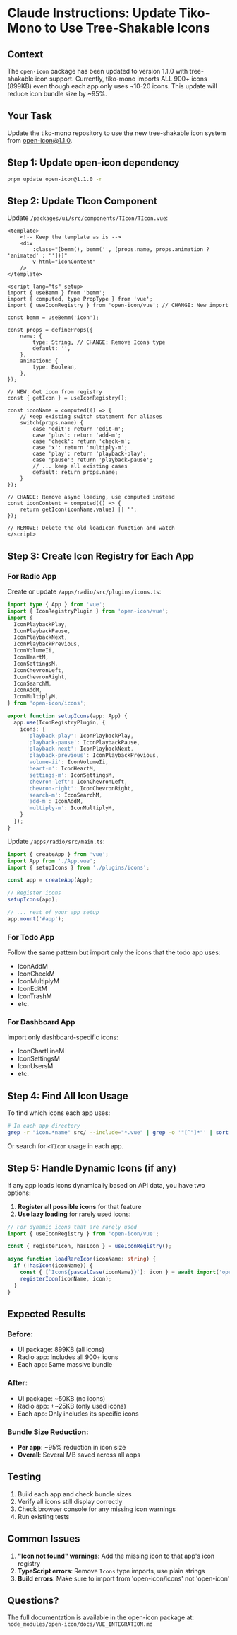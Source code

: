 # Claude Instructions: Update Tiko-Mono to Use Tree-Shakable Icons

## Context
The `open-icon` package has been updated to version 1.1.0 with tree-shakable icon support. Currently, tiko-mono imports ALL 900+ icons (899KB) even though each app only uses ~10-20 icons. This update will reduce icon bundle size by ~95%.

## Your Task
Update the tiko-mono repository to use the new tree-shakable icon system from open-icon@1.1.0.

## Step 1: Update open-icon dependency
```bash
pnpm update open-icon@1.1.0 -r
```

## Step 2: Update TIcon Component
Update `/packages/ui/src/components/TIcon/TIcon.vue`:

```vue
<template>
	<!-- Keep the template as is -->
	<div
		:class="[bemm(), bemm('', [props.name, props.animation ? 'animated' : ''])]"
		v-html="iconContent"
	/>
</template>

<script lang="ts" setup>
import { useBemm } from 'bemm';
import { computed, type PropType } from 'vue';
import { useIconRegistry } from 'open-icon/vue'; // CHANGE: New import

const bemm = useBemm('icon');

const props = defineProps({
	name: {
		type: String, // CHANGE: Remove Icons type
		default: '',
	},
	animation: {
		type: Boolean,
	},
});

// NEW: Get icon from registry
const { getIcon } = useIconRegistry();

const iconName = computed(() => {
	// Keep existing switch statement for aliases
	switch(props.name) {
		case 'edit': return 'edit-m';
		case 'plus': return 'add-m';
		case 'check': return 'check-m';
		case 'x': return 'multiply-m';
		case 'play': return 'playback-play';
		case 'pause': return 'playback-pause';
		// ... keep all existing cases
		default: return props.name;
	}
});

// CHANGE: Remove async loading, use computed instead
const iconContent = computed(() => {
	return getIcon(iconName.value) || '';
});

// REMOVE: Delete the old loadIcon function and watch
</script>
```

## Step 3: Create Icon Registry for Each App

### For Radio App
Create or update `/apps/radio/src/plugins/icons.ts`:

```typescript
import type { App } from 'vue';
import { IconRegistryPlugin } from 'open-icon/vue';
import {
  IconPlaybackPlay,
  IconPlaybackPause,
  IconPlaybackNext,
  IconPlaybackPrevious,
  IconVolumeIi,
  IconHeartM,
  IconSettingsM,
  IconChevronLeft,
  IconChevronRight,
  IconSearchM,
  IconAddM,
  IconMultiplyM,
} from 'open-icon/icons';

export function setupIcons(app: App) {
  app.use(IconRegistryPlugin, {
    icons: {
      'playback-play': IconPlaybackPlay,
      'playback-pause': IconPlaybackPause,
      'playback-next': IconPlaybackNext,
      'playback-previous': IconPlaybackPrevious,
      'volume-ii': IconVolumeIi,
      'heart-m': IconHeartM,
      'settings-m': IconSettingsM,
      'chevron-left': IconChevronLeft,
      'chevron-right': IconChevronRight,
      'search-m': IconSearchM,
      'add-m': IconAddM,
      'multiply-m': IconMultiplyM,
    }
  });
}
```

Update `/apps/radio/src/main.ts`:
```typescript
import { createApp } from 'vue';
import App from './App.vue';
import { setupIcons } from './plugins/icons';

const app = createApp(App);

// Register icons
setupIcons(app);

// ... rest of your app setup
app.mount('#app');
```

### For Todo App
Follow the same pattern but import only the icons that the todo app uses:
- IconAddM
- IconCheckM
- IconMultiplyM
- IconEditM
- IconTrashM
- etc.

### For Dashboard App
Import only dashboard-specific icons:
- IconChartLineM
- IconSettingsM
- IconUsersM
- etc.

## Step 4: Find All Icon Usage
To find which icons each app uses:

```bash
# In each app directory
grep -r "icon.*name" src/ --include="*.vue" | grep -o '"[^"]*"' | sort | uniq
```

Or search for `<TIcon` usage in each app.

## Step 5: Handle Dynamic Icons (if any)
If any app loads icons dynamically based on API data, you have two options:

1. **Register all possible icons** for that feature
2. **Use lazy loading** for rarely used icons:

```typescript
// For dynamic icons that are rarely used
import { useIconRegistry } from 'open-icon/vue';

const { registerIcon, hasIcon } = useIconRegistry();

async function loadRareIcon(iconName: string) {
  if (!hasIcon(iconName)) {
    const { [`Icon${pascalCase(iconName)}`]: icon } = await import('open-icon/icons');
    registerIcon(iconName, icon);
  }
}
```

## Expected Results

### Before:
- UI package: 899KB (all icons)
- Radio app: Includes all 900+ icons
- Each app: Same massive bundle

### After:
- UI package: ~50KB (no icons)
- Radio app: +~25KB (only used icons)
- Each app: Only includes its specific icons

### Bundle Size Reduction:
- **Per app**: ~95% reduction in icon size
- **Overall**: Several MB saved across all apps

## Testing

1. Build each app and check bundle sizes
2. Verify all icons still display correctly
3. Check browser console for any missing icon warnings
4. Run existing tests

## Common Issues

1. **"Icon not found" warnings**: Add the missing icon to that app's icon registry
2. **TypeScript errors**: Remove `Icons` type imports, use plain strings
3. **Build errors**: Make sure to import from 'open-icon/icons' not 'open-icon'

## Questions?
The full documentation is available in the open-icon package at:
`node_modules/open-icon/docs/VUE_INTEGRATION.md`